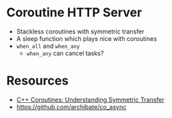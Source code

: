 # Coroutine HTTP Server

- Stackless coroutines with symmetric transfer
- A sleep function which plays nice with coroutines
- `when_all` and `when_any`
    - `when_any` can cancel tasks?

# Resources

- [C++ Coroutines: Understanding Symmetric Transfer](https://lewissbaker.github.io/2020/05/11/understanding_symmetric_transfer)
- https://github.com/archibate/co_async